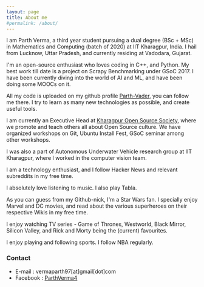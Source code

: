 ```yaml
---
layout: page
title: About me
#permalink: /about/
---
```


I am Parth Verma, a third year student pursuing a dual degree (BSc + MSc) in Mathematics and Computing (batch of 2020) at IIT Kharagpur, India. I hail from Lucknow, Uttar Pradesh, and currently residing at Vadodara, Gujarat.

I'm an open-source enthusiast who loves coding in C++, and Python. My best work till date is a project on Scrapy Benchmarking under GSoC 2017. I have been currently diving into the world of AI and ML, and have been doing some MOOCs on it. 

All my code is uploaded on my github profile [Parth-Vader](https://github.com/Parth-Vader), you can follow me there. I try to learn as many new technologies as possible, and create useful tools.

I am currently an Executive Head at [Kharagpur Open Source Society](http://kossiitkgp.in/), where we promote and teach others all about Open Source culture. We have organized workshops on Git, Ubuntu Install Fest, GSoC seminar among other workshops. 

I was also a part of Autonomous Underwater Vehicle research group at IIT Kharagpur, where I worked in the computer vision team.

I am a technology enthusiast, and I follow Hacker News and relevant subreddits in my free time.

I absolutely love listening to music. I also play Tabla.

As you can guess from my Github-nick, I'm a Star Wars fan. I specially enjoy Marvel and DC movies, and read about the various superheroes on their respective Wikis in my free time.

I enjoy watching TV series - Game of Thrones, Westworld, Black Mirror, Silicon Valley, and Rick and Morty being the (current) favourites.

I enjoy playing and following sports. I follow NBA regularly.

### Contact

* E-mail : vermaparth97[at]gmail[dot]com
* Facebook : [ParthVerma4](https://www.fb.com/ParthVerma4)
 
